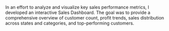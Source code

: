 In an effort to analyze and visualize key sales performance metrics, I developed an interactive Sales Dashboard. The goal was to provide a comprehensive overview of customer count, profit trends, sales distribution across states and categories, and top-performing customers.
